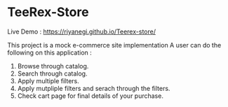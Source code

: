 # TeeRex-Store

Live Demo : https://riyanegi.github.io/Teerex-store/

This project is a mock e-commerce site implementation
A user can do the following on this application :
  1. Browse through catalog.
  2. Search through catalog.
  3. Apply multiple filters.
  4. Apply mutpliple filters and serach through the filters.
  5. Check cart page for final details of your purchase.

